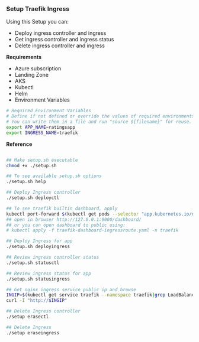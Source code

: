 ### Setup Traefik Ingress

Using this Setup you can:
- Deploy ingress controller and ingress
- Get ingress controller and ingress status
- Delete ingress controller and ingress

**Requirements**
- Azure subscription
- Landing Zone
- AKS
- Kubectl
- Helm
- Environment Variables

```bash
# Required Environment Variables
# Define if not defined or override the values of required environments variables.
# You can write them in a file and run "source ${filename}" for reuse.
export APP_NAME=ratingsapp
export INGRESS_NAME=traefik

```

**Reference**
```bash

## Make setup.sh executable
chmod +x ./setup.sh

## To see available setup.sh options
./setup.sh help

## Deploy Ingress controller
./setup.sh deployctl

## To see traefik builtin dashboard, apply
kubectl port-forward $(kubectl get pods --selector "app.kubernetes.io/name=traefik" --output=name -n traefik) 9000:9000 -n traefik
## open in browser http://127.0.0.1:9000/dashboard/
## or you can open dashboard to public using:
# kubectl apply -f traefik-dashboard-ingressroute.yaml -n traefik

## Deploy Ingress for app
./setup.sh deployingress

## Review ingress controller status
./setup.sh statusctl

## Review ingress status for app
./setup.sh statusingress

## Get nginx ingress service public ip and browse
INGIP=$(kubectl get service traefik --namespace traefik|grep LoadBalancer| awk '{print $4}')
curl -I "http://$INGIP"

## Delete Ingress controller
./setup erasectl

## Delete Ingress
./setup eraseingress

```

